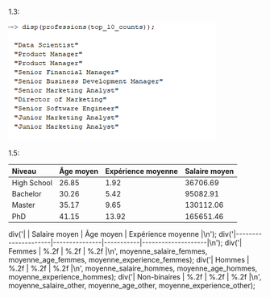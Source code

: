 1.3:

<img src="./img/1.3..png"></div>

1.5:

| Niveau      |  Âge moyen     |  Expérience moyenne      |  Salaire moyen     | 
| :---        |   :---        |     :---        |   :---        | 
| High School |      26.85 |                 1.92 |      36706.69
| Bachelor  |    30.26 |                 5.42 |      95082.91
| Master |  35.17 |                 9.65 |     130112.06
| PhD |  41.15 |                13.92 |     165651.46




div('|                     | Salaire moyen | Âge moyen | Expérience moyenne |\n');
div('|---------------------|---------------|-----------|--------------------|\n');
div('| Femmes              | %.2f          | %.2f      | %.2f               |\n', moyenne_salaire_femmes, moyenne_age_femmes, moyenne_experience_femmes);
div('| Hommes              | %.2f          | %.2f      | %.2f               |\n', moyenne_salaire_hommes, moyenne_age_hommes, moyenne_experience_hommes);
div('| Non-binaires        | %.2f          | %.2f      | %.2f               |\n', moyenne_salaire_other, moyenne_age_other, moyenne_experience_other);